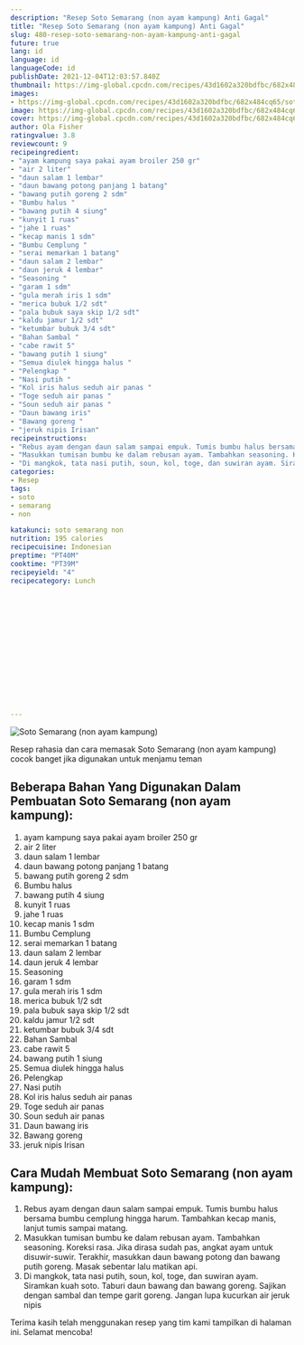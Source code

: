 ```yaml
---
description: "Resep Soto Semarang (non ayam kampung) Anti Gagal"
title: "Resep Soto Semarang (non ayam kampung) Anti Gagal"
slug: 480-resep-soto-semarang-non-ayam-kampung-anti-gagal
future: true
lang: id
language: id
languageCode: id
publishDate: 2021-12-04T12:03:57.840Z 
thumbnail: https://img-global.cpcdn.com/recipes/43d1602a320bdfbc/682x484cq65/soto-semarang-non-ayam-kampung-foto-resep-utama.webp
images:
- https://img-global.cpcdn.com/recipes/43d1602a320bdfbc/682x484cq65/soto-semarang-non-ayam-kampung-foto-resep-utama.webp
image: https://img-global.cpcdn.com/recipes/43d1602a320bdfbc/682x484cq65/soto-semarang-non-ayam-kampung-foto-resep-utama.webp
cover: https://img-global.cpcdn.com/recipes/43d1602a320bdfbc/682x484cq65/soto-semarang-non-ayam-kampung-foto-resep-utama.webp
author: Ola Fisher
ratingvalue: 3.8
reviewcount: 9
recipeingredient:
- "ayam kampung saya pakai ayam broiler 250 gr"
- "air 2 liter"
- "daun salam 1 lembar"
- "daun bawang potong panjang 1 batang"
- "bawang putih goreng 2 sdm"
- "Bumbu halus "
- "bawang putih 4 siung"
- "kunyit 1 ruas"
- "jahe 1 ruas"
- "kecap manis 1 sdm"
- "Bumbu Cemplung "
- "serai memarkan 1 batang"
- "daun salam 2 lembar"
- "daun jeruk 4 lembar"
- "Seasoning "
- "garam 1 sdm"
- "gula merah iris 1 sdm"
- "merica bubuk 1/2 sdt"
- "pala bubuk saya skip 1/2 sdt"
- "kaldu jamur 1/2 sdt"
- "ketumbar bubuk 3/4 sdt"
- "Bahan Sambal "
- "cabe rawit 5"
- "bawang putih 1 siung"
- "Semua diulek hingga halus "
- "Pelengkap "
- "Nasi putih "
- "Kol iris halus seduh air panas "
- "Toge seduh air panas "
- "Soun seduh air panas "
- "Daun bawang iris"
- "Bawang goreng "
- "jeruk nipis Irisan"
recipeinstructions:
- "Rebus ayam dengan daun salam sampai empuk. Tumis bumbu halus bersama bumbu cemplung hingga harum. Tambahkan kecap manis, lanjut tumis sampai matang."
- "Masukkan tumisan bumbu ke dalam rebusan ayam. Tambahkan seasoning. Koreksi rasa. Jika dirasa sudah pas, angkat ayam untuk disuwir-suwir. Terakhir, masukkan daun bawang potong dan bawang putih goreng. Masak sebentar lalu matikan api."
- "Di mangkok, tata nasi putih, soun, kol, toge, dan suwiran ayam. Siramkan kuah soto. Taburi daun bawang dan bawang goreng. Sajikan dengan sambal dan tempe garit goreng. Jangan lupa kucurkan air jeruk nipis"
categories:
- Resep
tags:
- soto
- semarang
- non

katakunci: soto semarang non 
nutrition: 195 calories
recipecuisine: Indonesian
preptime: "PT40M"
cooktime: "PT39M"
recipeyield: "4"
recipecategory: Lunch


     
    
    
    
    
    
    
    
    
    
    
      
    
---
```



![Soto Semarang (non ayam kampung)](https://img-global.cpcdn.com/recipes/43d1602a320bdfbc/682x484cq65/soto-semarang-non-ayam-kampung-foto-resep-utama.webp)

Resep rahasia dan cara memasak  Soto Semarang (non ayam kampung) cocok banget jika digunakan untuk menjamu teman

<!--inarticleads1-->

## Beberapa Bahan Yang Digunakan Dalam Pembuatan Soto Semarang (non ayam kampung):

1. ayam kampung saya pakai ayam broiler 250 gr
1. air 2 liter
1. daun salam 1 lembar
1. daun bawang potong panjang 1 batang
1. bawang putih goreng 2 sdm
1. Bumbu halus 
1. bawang putih 4 siung
1. kunyit 1 ruas
1. jahe 1 ruas
1. kecap manis 1 sdm
1. Bumbu Cemplung 
1. serai memarkan 1 batang
1. daun salam 2 lembar
1. daun jeruk 4 lembar
1. Seasoning 
1. garam 1 sdm
1. gula merah iris 1 sdm
1. merica bubuk 1/2 sdt
1. pala bubuk saya skip 1/2 sdt
1. kaldu jamur 1/2 sdt
1. ketumbar bubuk 3/4 sdt
1. Bahan Sambal 
1. cabe rawit 5
1. bawang putih 1 siung
1. Semua diulek hingga halus 
1. Pelengkap 
1. Nasi putih 
1. Kol iris halus seduh air panas 
1. Toge seduh air panas 
1. Soun seduh air panas 
1. Daun bawang iris
1. Bawang goreng 
1. jeruk nipis Irisan



<!--inarticleads2-->

## Cara Mudah Membuat Soto Semarang (non ayam kampung):

1. Rebus ayam dengan daun salam sampai empuk. Tumis bumbu halus bersama bumbu cemplung hingga harum. Tambahkan kecap manis, lanjut tumis sampai matang.
1. Masukkan tumisan bumbu ke dalam rebusan ayam. Tambahkan seasoning. Koreksi rasa. Jika dirasa sudah pas, angkat ayam untuk disuwir-suwir. Terakhir, masukkan daun bawang potong dan bawang putih goreng. Masak sebentar lalu matikan api.
1. Di mangkok, tata nasi putih, soun, kol, toge, dan suwiran ayam. Siramkan kuah soto. Taburi daun bawang dan bawang goreng. Sajikan dengan sambal dan tempe garit goreng. Jangan lupa kucurkan air jeruk nipis




Terima kasih telah menggunakan resep yang tim kami tampilkan di halaman ini. Selamat mencoba!
